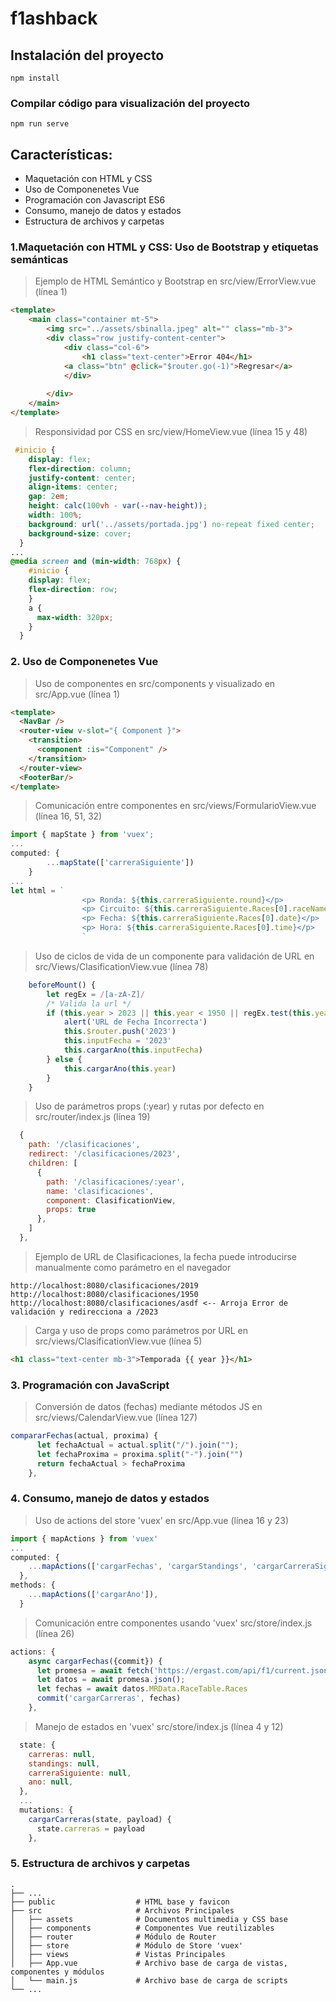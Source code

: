 # f1ashback

## Instalación del proyecto
```
npm install
```

### Compilar código para visualización del proyecto
```
npm run serve
```

## Características:

* Maquetación con HTML y CSS
* Uso de Componenetes Vue
* Programación con Javascript ES6
* Consumo, manejo de datos y estados
* Estructura de archivos y carpetas


### 1.Maquetación con HTML y CSS: Uso de Bootstrap y etiquetas semánticas
> Ejemplo de HTML Semántico y Bootstrap en src/view/ErrorView.vue (línea 1)
```html
<template>
    <main class="container mt-5">
        <img src="../assets/sbinalla.jpeg" alt="" class="mb-3">
        <div class="row justify-content-center">
            <div class="col-6">
                <h1 class="text-center">Error 404</h1>
            <a class="btn" @click="$router.go(-1)">Regresar</a>
            </div>
            
        </div>
    </main>
</template>
```
> Responsividad por CSS en src/view/HomeView.vue (línea 15 y 48)
```css
 #inicio {
    display: flex;
    flex-direction: column;
    justify-content: center;
    align-items: center;
    gap: 2em;
    height: calc(100vh - var(--nav-height));
    width: 100%;
    background: url('../assets/portada.jpg') no-repeat fixed center;
    background-size: cover;
  }
...
@media screen and (min-width: 768px) {
    #inicio {
    display: flex;
    flex-direction: row;
    }
    a {
      max-width: 320px;
    }
  }
```

### 2. Uso de Componenetes Vue
> Uso de componentes en src/components y visualizado en src/App.vue (línea 1)
```html
<template>
  <NavBar />
  <router-view v-slot="{ Component }">
    <transition>
      <component :is="Component" />
    </transition>
  </router-view>
  <FooterBar/>
</template>
```

> Comunicación entre componentes en src/views/FormularioView.vue (línea 16, 51, 32)
```js
import { mapState } from 'vuex';
...
computed: {
        ...mapState(['carreraSiguiente'])
    }
...
let html = `
                <p> Ronda: ${this.carreraSiguiente.round}</p>
                <p> Circuito: ${this.carreraSiguiente.Races[0].raceName}</p>
                <p> Fecha: ${this.carreraSiguiente.Races[0].date}</p>
                <p> Hora: ${this.carreraSiguiente.Races[0].time}</p>
                `
```

> Uso de ciclos de vida de un componente para validación de URL en src/Views/ClasificationView.vue (línea 78)
```js
    beforeMount() {
        let regEx = /[a-zA-Z]/
        /* Valida la url */
        if (this.year > 2023 || this.year < 1950 || regEx.test(this.year)) {
            alert('URL de Fecha Incorrecta')
            this.$router.push('2023')
            this.inputFecha = '2023'
            this.cargarAno(this.inputFecha)
        } else {
            this.cargarAno(this.year)
        }
    }
``` 

> Uso de parámetros props (:year) y rutas por defecto en src/router/index.js (línea 19)
```js
  {
    path: '/clasificaciones',
    redirect: '/clasificaciones/2023',
    children: [
      {
        path: '/clasificaciones/:year',
        name: 'clasificaciones',
        component: ClasificationView,
        props: true
      },
    ]
  },
```

> Ejemplo de URL de Clasificaciones, la fecha puede introducirse manualmente como parámetro en el navegador
```
http://localhost:8080/clasificaciones/2019
http://localhost:8080/clasificaciones/1950
http://localhost:8080/clasificaciones/asdf <-- Arroja Error de validación y redirecciona a /2023
```

> Carga y uso de props como parámetros por URL en src/views/ClasificationView.vue (línea 5)

```html
<h1 class="text-center mb-3">Temporada {{ year }}</h1>
```

### 3. Programación con JavaScript

> Conversión de datos (fechas) mediante métodos JS en src/views/CalendarView.vue (línea 127)
```js
compararFechas(actual, proxima) {
      let fechaActual = actual.split("/").join("");
      let fechaProxima = proxima.split("-").join("")
      return fechaActual > fechaProxima
    },
```

### 4. Consumo, manejo de datos y estados 

> Uso de actions del store 'vuex' en src/App.vue (línea 16 y 23)
```js
import { mapActions } from 'vuex'
...
computed: {
    ...mapActions(['cargarFechas', 'cargarStandings', 'cargarCarreraSiguiente']),
  },
methods: {
    ...mapActions(['cargarAno']),
  }
```

> Comunicación entre componentes usando 'vuex' src/store/index.js (línea 26)
```js
actions: {
    async cargarFechas({commit}) {
      let promesa = await fetch('https://ergast.com/api/f1/current.json')
      let datos = await promesa.json();
      let fechas = await datos.MRData.RaceTable.Races
      commit('cargarCarreras', fechas)
    },
```

> Manejo de estados en 'vuex' src/store/index.js (línea 4 y 12)
```js
  state: {
    carreras: null,
    standings: null,
    carreraSiguiente: null,
    ano: null,
  },
  ...
  mutations: {
    cargarCarreras(state, payload) {
      state.carreras = payload
    },
  ```
  
  ### 5. Estructura de archivos y carpetas
  
    .
    ├── ...
    ├── public                  # HTML base y favicon
    ├── src                     # Archivos Principales
    │   ├── assets              # Documentos multimedia y CSS base
    │   ├── components          # Componentes Vue reutilizables
    │   ├── router              # Módulo de Router
    │   ├── store               # Módulo de Store 'vuex'
    │   ├── views               # Vistas Principales
    │   ├── App.vue             # Archivo base de carga de vistas, componentes y módulos
    │   └── main.js             # Archivo base de carga de scripts
    └── ...
  
 

